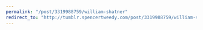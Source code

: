 ```yaml
---
permalink: "/post/3319988759/william-shatner"
redirect_to: "http://tumblr.spencertweedy.com/post/3319988759/william-shatner"
---
```

